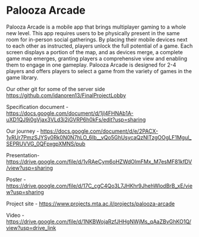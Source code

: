 # Palooza Arcade

Palooza Arcade is a mobile app that brings multiplayer gaming to a whole new level.
This app requires users to be physically present in the same room for in-person social gatherings. By placing their mobile devices next to each other as instructed, players unlock the full potential of a game. Each screen displays a portion of the map, and as devices merge, a complete game map emerges, granting players a comprehensive view and enabling them to engage in one gameplay.
Palooza Arcade is designed for 2-4 players and offers players to select a game from the variety of games in the game library.

Our other git for some of the server side 
https://github.com/idanoren13/FinalProjectLobby

Specification document - 
https://docs.google.com/document/d/1jI4FHNAb1A-uXD1QJ9i0gVjax3VLd3i2jGVRP6h0kFs/edit?usp=sharing

Our journey -
https://docs.google.com/document/d/e/2PACX-1vRUr7PmzSJYSy0Rk0N0N7hLO_6Ib__vQo5GhUsycaQzNITzgOOgLF1Mgul_SEPRUVVG_0QFpxgpXMNS/pub

Presentation-
https://drive.google.com/file/d/1vRAeCym6oHZWdOlmFMx_M7esMF81kfDV/view?usp=sharing

Poster - 
https://drive.google.com/file/d/17C_cgC4Qo3L7JHKhr9JhehWlodBrB_xE/view?usp=sharing

Project site - 
https://www.projects.mta.ac.il/projects/palooza-arcade

Video - 
https://drive.google.com/file/d/1NKBWojaRzfJHHgNWjMs_qAaZBvGhKO1Q/view?usp=drive_link
